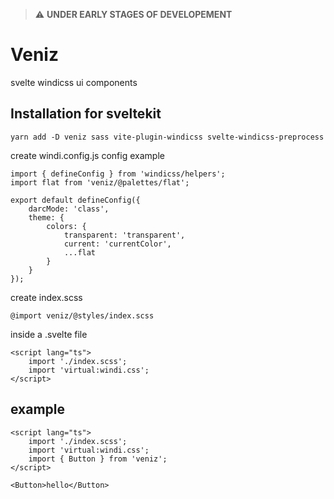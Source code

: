 > :warning: **UNDER EARLY STAGES OF DEVELOPEMENT**

# Veniz

svelte windicss ui components

## Installation for sveltekit

```
yarn add -D veniz sass vite-plugin-windicss svelte-windicss-preprocess
```

create windi.config.js
config example

```
import { defineConfig } from 'windicss/helpers';
import flat from 'veniz/@palettes/flat';

export default defineConfig({
	darcMode: 'class',
	theme: {
		colors: {
			transparent: 'transparent',
			current: 'currentColor',
			...flat
		}
	}
});
```

create index.scss

```
@import veniz/@styles/index.scss
```

inside a .svelte file

```
<script lang="ts">
	import './index.scss';
	import 'virtual:windi.css';
</script>
```

## example

```
<script lang="ts">
	import './index.scss';
	import 'virtual:windi.css';
	import { Button } from 'veniz';
</script>

<Button>hello</Button>
```
